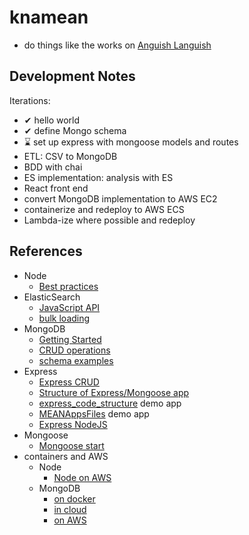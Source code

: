 # knamean

- do things like the works on [Anguish Languish](http://www.crockford.com/wrrrld/anguish.html)

## Development Notes

Iterations:
- ✔ hello world
- ✔ define Mongo schema
- ⌛ set up express with mongoose models and routes
- ETL: CSV to MongoDB
- BDD with chai
- ES implementation: analysis with ES
- React front end
- convert MongoDB implementation to AWS EC2
- containerize and redeploy to AWS ECS
- Lambda-ize where possible and redeploy

## References

- Node
    - [Best practices](https://www.codementor.io/mattgoldspink/nodejs-best-practices-du1086jja)
- ElasticSearch
    - [JavaScript API](https://www.elastic.co/guide/en/elasticsearch/client/javascript-api/current/api-reference.html)
    - [bulk loading](https://www.elastic.co/guide/en/elasticsearch/reference/current/docs-bulk.html)
- MongoDB
    - [Getting Started](https://docs.mongodb.com/manual/tutorial/getting-started/)
    - [CRUD operations](https://docs.mongodb.com/manual/crud/)
    - [schema examples](https://docs.mongodb.com/manual/applications/data-models/)
- Express
    - [Express CRUD](https://zellwk.com/blog/crud-express-mongodb/)
    - [Structure of Express/Mongoose app](https://stackoverflow.com/questions/22966854/structure-of-express-mongoose-app)
    - [express_code_structure](https://github.com/focusaurus/express_code_structure) demo app
    - [MEANAppsFiles](https://github.com/guyellis/MEANAppsFiles) demo app
    - [Express NodeJS](https://developer.mozilla.org/en-US/docs/Learn/Server-side/Express_Nodejs/mongoose)
- Mongoose 
    - [Mongoose start](http://mongoosejs.com/docs/guide.html)
- containers and AWS
    - Node
        - [Node on AWS](http://docs.aws.amazon.com/elasticbeanstalk/latest/dg/create_deploy_nodejs.html)
    - MongoDB
        - [on docker](https://github.com/dockerfile/mongodb)
        - [in cloud](https://docs.mongodb.com/manual/tutorial/getting-started/#getting-started)
        - [on AWS](http://docs.aws.amazon.com/quickstart/latest/mongodb/welcome.html)
